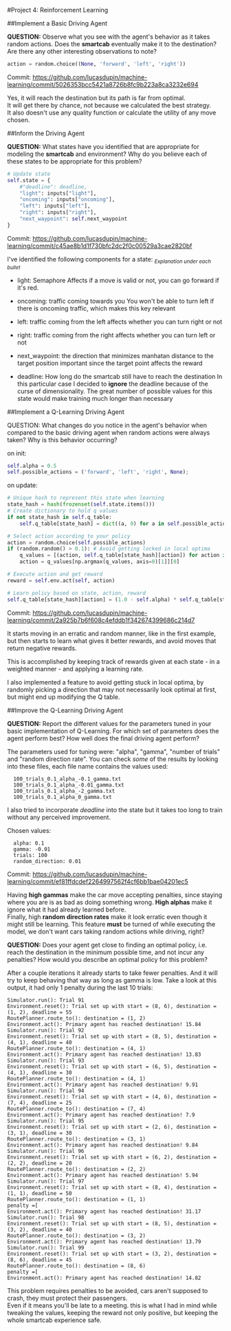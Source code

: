 #Project 4: Reinforcement Learning

##Implement a Basic Driving Agent

**QUESTION:** Observe what you see with the agent's behavior as it takes random actions. Does the **smartcab** eventually make it to the destination? Are there any other interesting observations to note?

```python
action = random.choice((None, 'forward', 'left', 'right'))
```

Commit: https://github.com/lucasdupin/machine-learning/commit/5026353bcc5421a8726b8fc9b223a8ca3232e694

Yes, it will reach the destination but its path is far from optimal.  
It will get there by chance, not because we calculated the best strategy.   
It also doesn't use any quality function or calculate the utility of any move chosen.

##Inform the Driving Agent

**QUESTION:** What states have you identified that are appropriate for modeling the **smartcab** and environment? Why do you believe each of these states to be appropriate for this problem?

```python
# Update state
self.state = {
    #"deadline": deadline,
    "light": inputs["light"],
    "oncoming": inputs["oncoming"],
    "left": inputs["left"],
    "right": inputs["right"],
    "next_waypoint": self.next_waypoint
}
```

Commit: https://github.com/lucasdupin/machine-learning/commit/c45ae8b1d1f730bfc2dc2f0c00529a3cae2820bf

I've identified the following components for a state:
<sub>*Explanation under each bullet*</sub>

* light: Semaphore
  Affects if a move is valid or not, you can go forward if it's red.
* oncoming: traffic coming towards you
  You won't be able to turn left if there is oncoming traffic, which makes this key relevant
* left: traffic coming from the left
  affects whether you can turn right or not
* right: traffic coming from the right
  affects whether you can turn left or not
* next_waypoint: the direction that minimizes manhatan distance to the target position
  important since the target point affects the reward

* deadline: How long do the smartcab still have to reach the destination
  In this particular case I decided to **ignore** the deadline because of the curse of dimensionality.
  The great number of possible values for this state would make training much longer than necessary

##Implement a Q-Learning Driving Agent

QUESTION: What changes do you notice in the agent's behavior when compared to the basic driving agent when random actions were always taken? Why is this behavior occurring?

on init:
```python
self.alpha = 0.5
self.possible_actions = ('forward', 'left', 'right', None);
```

on update:
```python
# Unique hash to represent this state when learning
state_hash = hash(frozenset(self.state.items()))
# Create dictionary to hold q values
if not state_hash in self.q_table:
    self.q_table[state_hash] = dict((a, 0) for a in self.possible_actions)

# Select action according to your policy
action = random.choice(self.possible_actions)
if (random.random() > 0.1): # Avoid getting locked in local optima
    q_values = [(action, self.q_table[state_hash][action]) for action in self.possible_actions]
    action = q_values[np.argmax(q_values, axis=0)[1]][0]

# Execute action and get reward
reward = self.env.act(self, action)

# Learn policy based on state, action, reward
self.q_table[state_hash][action] = (1.0 - self.alpha) * self.q_table[state_hash][action] + self.alpha * reward
```

Commit: https://github.com/lucasdupin/machine-learning/commit/2a925b7b6f608c4efddb1f342674399686c214d7

It starts moving in an erratic and random manner, like in the first example, but then starts to learn what gives it better rewards, and avoid moves that return negative rewards.

This is accomplished by keeping track of rewards given at each state - in a weighted manner - and applying a learning rate.

I also implemented a feature to avoid getting stuck in local optima, by randomly picking a direction that may not necessarily look optimal at first, but might end up modifying the Q table.

##Improve the Q-Learning Driving Agent

**QUESTION:** Report the different values for the parameters tuned in your basic implementation of Q-Learning. For which set of parameters does the agent perform best? How well does the final driving agent perform?

The parameters used for tuning were: "alpha", "gamma", "number of trials" and "random direction rate".
You can check *some* of the results by looking into these files, each file name contains the values used:

```
  100_trials_0.1_alpha_-0.1_gamma.txt
  100_trials_0.1_alpha_-0.01_gamma.txt
  100_trials_0.1_alpha_-2_gamma.txt
  100_trials_0.1_alpha_0_gamma.txt
```

I also tried to incorporate *deadline* into the state but it takes too long to train without any perceived improvement.

Chosen values:

```
  alpha: 0.1  
  gamma: -0.01  
  trials: 100  
  random_direction: 0.01  
```

Commit: https://github.com/lucasdupin/machine-learning/commit/ef81ffdcdef2264997562f4cf6bb1bae04201ec5

Having **high gammas** make the car move accepting penalties, since staying where you are is as bad as doing something wrong. **High alphas** make it ignore what it had already learned before.  
Finally, high **random direction rates** make it look erratic even though it might still be learning. This feature **must** be turned of while executing the model, we don't want cars taking random actions while driving, right?

**QUESTION:** Does your agent get close to finding an optimal policy, i.e. reach the destination in the minimum possible time, and not incur any penalties? How would you describe an optimal policy for this problem?

After a couple iterations it already starts to take fewer penalties. And it will try to keep behaving that way as long as gamma is low.
Take a look at this output, it had only 1 penalty during the last 10 trials:

```
Simulator.run(): Trial 91
Environment.reset(): Trial set up with start = (8, 6), destination = (1, 2), deadline = 55
RoutePlanner.route_to(): destination = (1, 2)
Environment.act(): Primary agent has reached destination! 15.84
Simulator.run(): Trial 92
Environment.reset(): Trial set up with start = (8, 5), destination = (4, 1), deadline = 40
RoutePlanner.route_to(): destination = (4, 1)
Environment.act(): Primary agent has reached destination! 13.83
Simulator.run(): Trial 93
Environment.reset(): Trial set up with start = (6, 5), destination = (4, 1), deadline = 30
RoutePlanner.route_to(): destination = (4, 1)
Environment.act(): Primary agent has reached destination! 9.91
Simulator.run(): Trial 94
Environment.reset(): Trial set up with start = (4, 6), destination = (7, 4), deadline = 25
RoutePlanner.route_to(): destination = (7, 4)
Environment.act(): Primary agent has reached destination! 7.9
Simulator.run(): Trial 95
Environment.reset(): Trial set up with start = (2, 6), destination = (3, 1), deadline = 30
RoutePlanner.route_to(): destination = (3, 1)
Environment.act(): Primary agent has reached destination! 9.84
Simulator.run(): Trial 96
Environment.reset(): Trial set up with start = (6, 2), destination = (2, 2), deadline = 20
RoutePlanner.route_to(): destination = (2, 2)
Environment.act(): Primary agent has reached destination! 5.94
Simulator.run(): Trial 97
Environment.reset(): Trial set up with start = (8, 4), destination = (1, 1), deadline = 50
RoutePlanner.route_to(): destination = (1, 1)
penalty =[
Environment.act(): Primary agent has reached destination! 31.17
Simulator.run(): Trial 98
Environment.reset(): Trial set up with start = (8, 5), destination = (3, 2), deadline = 40
RoutePlanner.route_to(): destination = (3, 2)
Environment.act(): Primary agent has reached destination! 13.79
Simulator.run(): Trial 99
Environment.reset(): Trial set up with start = (3, 2), destination = (8, 6), deadline = 45
RoutePlanner.route_to(): destination = (8, 6)
penalty =[
Environment.act(): Primary agent has reached destination! 14.82
```

This problem requires penalties to be avoided, cars aren't supposed to crash, they must protect their passengers.  
Even if it means you'll be late to a meeting. this is what I had in mind while tweaking the values, keeping the reward not only positive, but keeping the whole smartcab experience safe.
